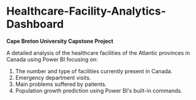 # Healthcare-Facility-Analytics-Dashboard

**Cape Breton University Capstone Project**

A detailed analysis of the healthcare facilities of the Atlantic provinces in Canada using Power BI focusing on:
  1. The number and type of facilities currently present in Canada.
  2. Emergency department visits.
  3. Main problems suffered by paitents.
  4. Population growth prediction using Power BI's built-in commands.

